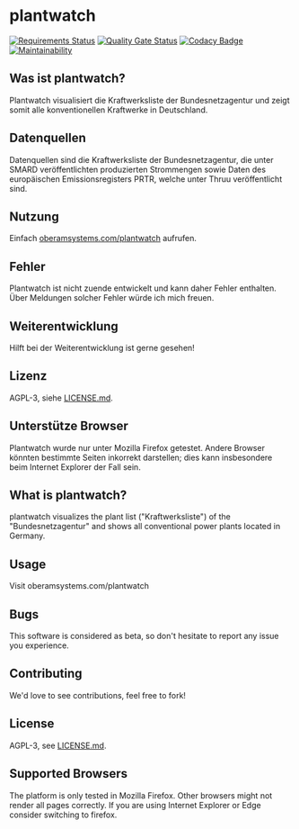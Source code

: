 # plantwatch
[![Requirements Status](https://requires.io/github/sidietz/plantwatch/requirements.svg?branch=master)](https://requires.io/github/sidietz/plantwatch/requirements/?branch=master)
[![Quality Gate Status](https://sonarcloud.io/api/project_badges/measure?project=sidietz_plantwatch&metric=alert_status)](https://sonarcloud.io/dashboard?id=sidietz_plantwatch)
[![Codacy Badge](https://api.codacy.com/project/badge/Grade/848d2d7834c447d1a8d48d186110f7b1)](https://www.codacy.com/app/oberam-eng/plantwatch?utm_source=github.com&amp;utm_medium=referral&amp;utm_content=oberam-eng/plantwatch&amp;utm_campaign=Badge_Grade)
[![Maintainability](https://api.codeclimate.com/v1/badges/555b3f164b4c67843731/maintainability)](https://codeclimate.com/github/sidietz/plantwatch/maintainability)

## Was ist plantwatch?
Plantwatch visualisiert die Kraftwerksliste der Bundesnetzagentur und zeigt somit alle konventionellen Kraftwerke in Deutschland.

## Datenquellen
Datenquellen sind die Kraftwerksliste der Bundesnetzagentur, die unter SMARD veröffentlichten produzierten Strommengen sowie Daten des europäischen Emissionsregisters PRTR, welche unter Thruu veröffentlicht sind.

## Nutzung
Einfach [oberamsystems.com/plantwatch](https://oberamsystems.com/plantwatch) aufrufen.

## Fehler
Plantwatch ist nicht zuende entwickelt und kann daher Fehler enthalten. Über Meldungen solcher Fehler würde ich mich freuen.

## Weiterentwicklung
Hilft bei der Weiterentwicklung ist gerne gesehen!

## Lizenz
AGPL-3, siehe [LICENSE.md](LICENSE.md).

## Unterstütze Browser
Plantwatch wurde nur unter Mozilla Firefox getestet. Andere Browser könnten bestimmte Seiten inkorrekt darstellen; dies kann insbesondere beim Internet Explorer der Fall sein.

## What is plantwatch?
plantwatch visualizes the plant list ("Kraftwerksliste") of the "Bundesnetzagentur" and shows all conventional power plants located in Germany.

## Usage
Visit oberamsystems.com/plantwatch

## Bugs
This software is considered as beta, so don't hesitate to report any issue you experience.

## Contributing
We'd love to see contributions, feel free to fork!

## License
AGPL-3, see [LICENSE.md](LICENSE.md).

## Supported Browsers
The platform is only tested in Mozilla Firefox. Other browsers might not render all pages correctly. If you are using Internet Explorer or Edge consider switching to firefox. 
